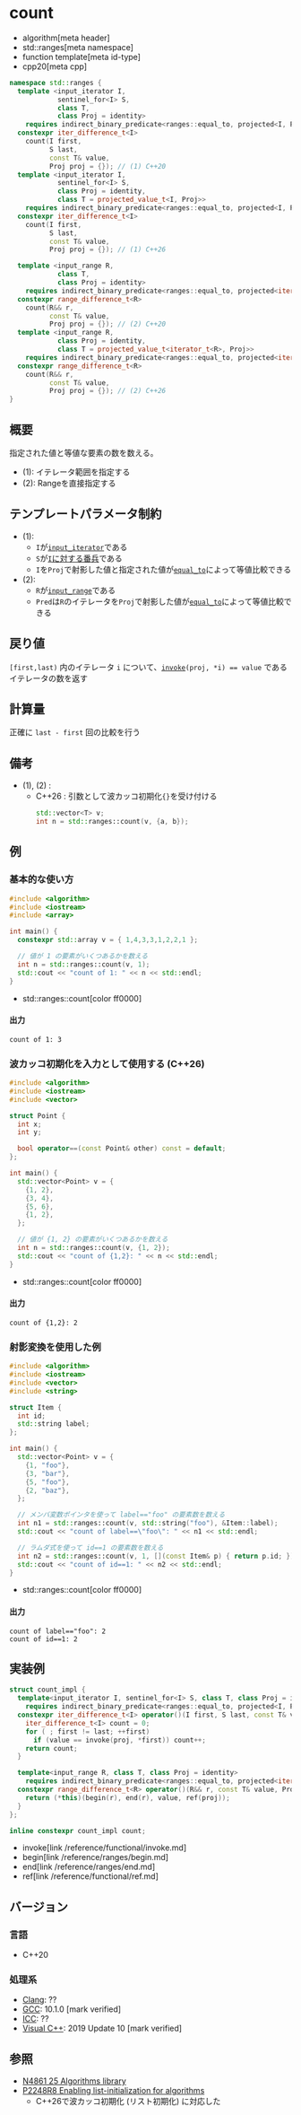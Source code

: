 # count
* algorithm[meta header]
* std::ranges[meta namespace]
* function template[meta id-type]
* cpp20[meta cpp]

```cpp
namespace std::ranges {
  template <input_iterator I,
            sentinel_for<I> S,
            class T,
            class Proj = identity>
    requires indirect_binary_predicate<ranges::equal_to, projected<I, Proj>, const T*>
  constexpr iter_difference_t<I>
    count(I first,
          S last,
          const T& value,
          Proj proj = {}); // (1) C++20
  template <input_iterator I,
            sentinel_for<I> S,
            class Proj = identity,
            class T = projected_value_t<I, Proj>>
    requires indirect_binary_predicate<ranges::equal_to, projected<I, Proj>, const T*>
  constexpr iter_difference_t<I>
    count(I first,
          S last,
          const T& value,
          Proj proj = {}); // (1) C++26

  template <input_range R,
            class T,
            class Proj = identity>
    requires indirect_binary_predicate<ranges::equal_to, projected<iterator_t<R>, Proj>, const T*>
  constexpr range_difference_t<R>
    count(R&& r,
          const T& value,
          Proj proj = {}); // (2) C++20
  template <input_range R,
            class Proj = identity,
            class T = projected_value_t<iterator_t<R>, Proj>>
    requires indirect_binary_predicate<ranges::equal_to, projected<iterator_t<R>, Proj>, const T*>
  constexpr range_difference_t<R>
    count(R&& r,
          const T& value,
          Proj proj = {}); // (2) C++26
}
```

## 概要
指定された値と等値な要素の数を数える。

- (1): イテレータ範囲を指定する
- (2): Rangeを直接指定する

## テンプレートパラメータ制約
- (1):
    - `I`が[`input_iterator`](/reference/iterator/input_iterator.md)である
    - `S`が[`I`に対する番兵](/reference/iterator/sentinel_for.md)である
    - `I`を`Proj`で射影した値と指定された値が[`equal_to`](/reference/functional/equal_to.md)によって等値比較できる
- (2):
    - `R`が[`input_range`](/reference/ranges/input_range.md)である
    - `Pred`は`R`のイテレータを`Proj`で射影した値が[`equal_to`](/reference/functional/equal_to.md)によって等値比較できる

## 戻り値
`[first,last)` 内のイテレータ `i` について、[`invoke`](/reference/functional/invoke.md)`(proj, *i) == value` であるイテレータの数を返す

## 計算量
正確に `last - first` 回の比較を行う


## 備考
- (1), (2) :
    - C++26 : 引数として波カッコ初期化`{}`を受け付ける
        ```cpp
        std::vector<T> v;
        int n = std::ranges::count(v, {a, b});
        ```


## 例
### 基本的な使い方
```cpp example
#include <algorithm>
#include <iostream>
#include <array>

int main() {
  constexpr std::array v = { 1,4,3,3,1,2,2,1 };

  // 値が 1 の要素がいくつあるかを数える
  int n = std::ranges::count(v, 1);
  std::cout << "count of 1: " << n << std::endl;
}
```
* std::ranges::count[color ff0000]

#### 出力
```
count of 1: 3
```

### 波カッコ初期化を入力として使用する (C++26)
```cpp example
#include <algorithm>
#include <iostream>
#include <vector>

struct Point {
  int x;
  int y;

  bool operator==(const Point& other) const = default;
};

int main() {
  std::vector<Point> v = {
	{1, 2},
	{3, 4},
	{5, 6},
    {1, 2},
  };

  // 値が {1, 2} の要素がいくつあるかを数える
  int n = std::ranges::count(v, {1, 2});
  std::cout << "count of {1,2}: " << n << std::endl;
}
```
* std::ranges::count[color ff0000]

#### 出力
```
count of {1,2}: 2
```

### 射影変換を使用した例
```cpp example
#include <algorithm>
#include <iostream>
#include <vector>
#include <string>

struct Item {
  int id;
  std::string label;
};

int main() {
  std::vector<Point> v = {
    {1, "foo"},
    {3, "bar"},
    {5, "foo"},
    {2, "baz"},
  };

  // メンバ変数ポインタを使って label=="foo" の要素数を数える
  int n1 = std::ranges::count(v, std::string("foo"), &Item::label);
  std::cout << "count of label==\"foo\": " << n1 << std::endl;

  // ラムダ式を使って id==1 の要素数を数える
  int n2 = std::ranges::count(v, 1, [](const Item& p) { return p.id; });
  std::cout << "count of id==1: " << n2 << std::endl;
}
```
* std::ranges::count[color ff0000]

#### 出力
```
count of label=="foo": 2
count of id==1: 2
```


## 実装例
```cpp
struct count_impl {
  template<input_iterator I, sentinel_for<I> S, class T, class Proj = identity>
    requires indirect_binary_predicate<ranges::equal_to, projected<I, Proj>, const T*>
  constexpr iter_difference_t<I> operator()(I first, S last, const T& value, Proj proj = {}) const {
    iter_difference_t<I> count = 0;
    for ( ; first != last; ++first)
      if (value == invoke(proj, *first)) count++;
    return count;
  }

  template<input_range R, class T, class Proj = identity>
    requires indirect_binary_predicate<ranges::equal_to, projected<iterator_t<R>, Proj>, const T*>
  constexpr range_difference_t<R> operator()(R&& r, const T& value, Proj proj = {}) const {
    return (*this)(begin(r), end(r), value, ref(proj));
  }
};

inline constexpr count_impl count;
```
* invoke[link /reference/functional/invoke.md]
* begin[link /reference/ranges/begin.md]
* end[link /reference/ranges/end.md]
* ref[link /reference/functional/ref.md]

## バージョン
### 言語
- C++20

### 処理系
- [Clang](/implementation.md#clang): ??
- [GCC](/implementation.md#gcc): 10.1.0 [mark verified]
- [ICC](/implementation.md#icc): ??
- [Visual C++](/implementation.md#visual_cpp): 2019 Update 10 [mark verified]

## 参照
- [N4861 25 Algorithms library](https://timsong-cpp.github.io/cppwp/n4861/algorithms)
- [P2248R8 Enabling list-initialization for algorithms](https://open-std.org/jtc1/sc22/wg21/docs/papers/2024/p2248r8.html)
    - C++26で波カッコ初期化 (リスト初期化) に対応した
